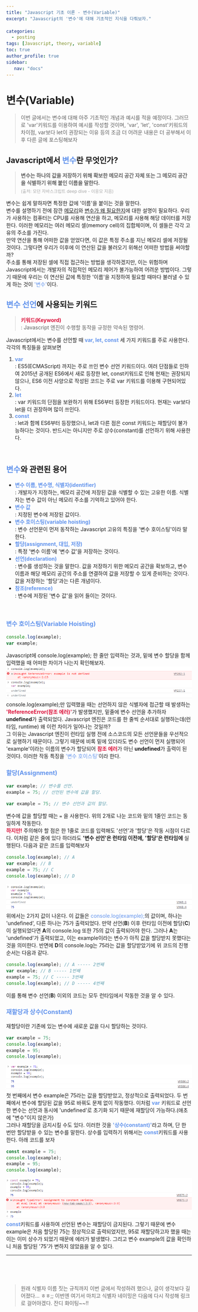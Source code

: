 ```yaml
---
title: "Javascript 기초 이론 - 변수(Variable)"
excerpt: "Javascript의 '변수'에 대해 기초적인 지식을 다뤄보자."

categories: 
  - posting
tags: [Javascript, theory, variable]
toc: true
author_profile: true 
sidebar:
   nav: "docs"
---
```



# **변수(Variable)**

> 이번 글에서는 변수에 대해 아주 기초적인 개념과 예시를 적을 예정이다. 그러므로 'var'키워드를 이용하여 예시를 작성할 것이며, 'var', 'let', 'const'키워드의 차이점, var보다 let이 권장되는 이유 등의 조금 더 어려운 내용은 더 공부해서 이후 다른 글에 포스팅해보자

## Javascript에서 <span style="color:cornflowerblue">변수</span>란 무엇인가?
> **변수는 하나의 값을 저장하기 위해 확보한 메모리 공간 자체 또는 그 메모리 공간을 식별하기 위해 붙인 이름을 말한다.** <br> <sub> <span style="color:darkgrey">(출처: 모던 자바스크립트 deep dive - 이웅모 지음)</span></sub>

  변수는 쉽게 말하자면 특정한 값에 '이름'을 붙이는 것을 말한다.
  <br>변수를 설명하기 전에 잠깐 <u>메모리</u>와 <u>변수가 왜 필요한지</u>에 대한 설명이 필요하다. 우리가 사용하는 컴퓨터는 CPU를 사용해 연산을 하고, 메모리를 사용해 해당 데이터를 저장한다. 이러한 메모리는 여러 메모리 셀(memory cell)의 집합체이며, 이 셀들은 각각 고유의 주소를 가진다. <br>만약 연산을 통해 어떠한 값을 얻었다면, 이 값은 특정 주소를 지닌 메모리 셀에 저장될 것이다. 그렇다면 우리가 이후에 이 연산된 값을 불러오기 위해선 어떠한 방법을 써야할까? <br> 주소를 통해 저장된 셀에 직접 접근하는 방법을 생각하겠지만, 이는 위험하며 Javascript에서는 개발자의 직접적인 메모리 제어가 불가능하여 어려운 방법이다. 그렇기 때문에 우리는 이 연산된 값에 특정한 '이름'을 지정하여 필요할 때마다 불러낼 수 있게 하는 것이 <span style="color:cornflowerblue">'변수'</span>이다.
<br>


## <span style="color:cornflowerblue">**변수 선언**</span>에 사용되는 키워드

> <span style="color:crimson">**키워드(Keyword)**</span> <br> : Javascript 엔진이 수행할 동작을 규정한 약속된 명령어. 

Javascript에서는 변수를 선언할 때 <span style="color:cornflowerblue">**var, let, const**</span> 세 가지 키워드를 주로 사용한다. 각각의 특징들을 살펴보면
<ol>
<li><font color="cornflowerblue"><b>var</b></font><br> : ES5(ECMAScript) 까지는 주로 쓰인 변수 선언 키워드이다. 여러 단점들로 인하여 2015년 공개된 ES6에서 새로 등장한 let, const키워드로 인해 현재는 권장되지 않으나, ES6 이전 사양으로 작성된 코드는 주로 var 키워드를 이용해 구현되어있다. </li>
<li><font color="cornflowerblue"><b>let</b></font><br> : var 키워드의 단점을 보완하기 위해 ES6부터 등장한 키워드이다. 현재는 var보다 let을 더 권장하며 많이 쓰인다.</li>
<li><font color="cornflowerblue"><b>const</b></font><br> : let과 함께 ES6부터 등장했으나, let과 다른 점은 const 키워드는 재할당이 불가능하다는 것이다. 반드시는 아니지만 주로 상수(constant)를 선언하기 위해 사용한다.</li>
</ol>

<br>

## <span style="color:cornflowerblue">**변수**</span>와 관련된 용어
<ul>
<li><font color="cornflowerblue"><b>변수 이름, 변수명, 식별자(identifier)</b></font><br> : 개발자가 지정하는, 메모리 공간에 저장된 값을 식별할 수 있는 고유한 이름. 식별자는 변수 값이 아닌 메모리 주소를 기억하고 있어야 한다.</li>
<li><font color="cornflowerblue"><b>변수 값</b></font><br> : 지정된 변수에 저장된 값이다.</li>
<li><font color="cornflowerblue"><b>변수 호이스팅(variable hoisting)</b></font><br> : 변수 선언문이 먼저 동작하는 Javascript 고유의 특징을 '변수 호이스팅'이라 말한다.</li>
<li><font color="cornflowerblue"><b>할당(assignment, 대입, 저장)</b></font><br> : 특정 '변수 이름'에 '변수 값'을 저장하는 것이다.</li>
<li><font color="cornflowerblue"><b>선언(declaration)</b></font><br> : 변수를 생성하는 것을 말한다. 값을 저장하기 위한 메모리 공간을 확보하고, 변수 이름과 해당 메모리 공간의 주소를 연결하여 값을 저장할 수 있게 준비하는 것이다. 값을 저장하는 '할당'과는 다른 개념이다.</li>
<li><font color="cornflowerblue"><b>참조(reference)</b></font><br> : 변수에 저장된 '변수 값'을 읽어 들이는 것이다.</li>
</ul>
<br>


### <span style="color:cornflowerblue">**변수 호이스팅(Variable Hoisting)**</span>
```javascript
console.log(example);
var example;
```
Javascript에 console.log(example); 한 줄만 입력하는 것과, 밑에 변수 할당을 함께 입력했을 때 어떠한 차이가 나는지 확인해보자.<br>
<img src="/assets/images/20221006/capture1.png"><br>
console.log(example);만 입력했을 때는 선언하지 않은 식별자에 접근할 때 발생하는 <font color="crimson"><b>'ReferenceError(참조 에러)'</b></font>가 발생했지만, 밑줄에 변수 선언을 추가하자 **undefined**가 출력되었다. Javascript 엔진은 코드를 한 줄씩 순서대로 실행하는데(런타임, runtime) 왜 이런 차이가 일어나는 것일까?<br>그 이유는 Javascript 엔진이 런타임 실행 전에 소스코드의 모든 선언문들을 우선적으로 실행하기 때문이다. 그렇기 때문에 비록 밑에 있더라도 변수 선언이 먼저 실행되어 'example'이라는 이름의 변수가 할당되어 <font color="crimson"><b>참조 에러</b></font>가 아닌 **undefined**가 출력이 된 것이다. 이러한 작동 특징을 <span style="color:cornflowerblue">'변수 호이스팅'</span>이라 한다.

### <span style="color:cornflowerblue">**할당(Assignment)**</span>
```javascript
var example; // 변수를 선언.
example = 75; // 선언된 변수에 값을 할당.
```
```javascript
var example = 75; // 변수 선언과 값의 할당.
```
변수에 값을 할당할 때는 `=` 을 사용한다. 위의 2개로 나눈 코드와 밑의 1줄인 코드는 동일하게 작동한다.<br> <span style="color:crimson">**하지만!**</span> 주의해야 할 점은 한 1줄로 코드를 입력해도 '선언'과 '할당'은 작동 시점이 다르다. 이처럼 같은 줄에 있다 하더라도 **'변수 선언'은 런타임 이전에, '할당'은 런타임에** 실행된다. 다음과 같은 코드를 입력해보자
```javascript
console.log(example); // A
var example; // B
example = 75; // C
console.log(example); // D
```
<img src="/assets/images/20221006/capture2.png"><br>
위에서는 2가지 값이 나온다. 이 값들은 <span style="color:cornflowerblue">console.log(example);</span>의 값이며, 하나는 'undefined', 다른 하나는 75가 출력되었다. 만약 선언(**B**) 이후 런타임 이전에 할당(**C**)이 실행되었다면 **A**의 console.log 또한 75의 값이 출력되어야 한다. 그러나 **A**는 'undefined'가 출력되었고, 이는 example이라는 변수가 아직 값을 할당받지 못했다는 것을 의미한다. 반면에 **D**의 console.log는 75라는 값을 할당받았기에 위 코드의 진행 순서는 다음과 같다.
```javascript
console.log(example); // A ----- 2번째
var example; // B ----- 1번째
example = 75; // C ----- 3번째
console.log(example); // D ----- 4번째
```
이를 통해 변수 선언(**B**) 이외의 코드는 모두 런타임에서 작동한 것을 알 수 있다.

### <span style="color:cornflowerblue">**재할당과 상수(Constant)**</span>
재할당이란 기존에 있는 변수에 새로운 값을 다시 할당하는 것이다.
```javascript
var example = 75;
console.log(example);
example = 95;
console.log(example);
```
<img src="/assets/images/20221006/capture3.png"><br>
첫 번째에서 변수 example은 75라는 값을 할당받았고, 정상적으로 출력되었다. 두 번째에서 변수에 할당된 값을 95로 바꿔도 문제 없이 작동했다. 이처럼 <span style="color:cornflowerblue">**var**</span> 키워드로 선언한 변수는 선언과 동시에 'undefined'로 초기화 되기 때문에 재할당이 가능하다.(애초에 "변수"이지 않은가)<br> 그러나 재할당을 금지시킬 수도 있다. 이러한 것을 <span style="color:cornflowerblue">**'상수(constant)'**</span>라고 하며, 단 한 번만 할당받을 수 있는 변수를 말한다. 상수를 입력하기 위해서는 <span style="color:cornflowerblue">**const**</span>키워드를 사용한다. 아래 코드를 보자
```javascript
const example = 75;
console.log(example);
example = 95;
console.log(example);
```
<img src="/assets/images/20221006/capture4.png"><br>
<span style="color:cornflowerblue">**const**</span>키워드를 사용하여 선언된 변수는 재할당이 금지된다. 그렇기 때문에 변수 example은 처음 할당된 75는 정상적으로 출력되었지만, 95로 재할당하고자 했을 때는 이는 이미 상수가 되었기 때문에 에러가 발생했다. 그리고 변수 example의 값을 확인하니 처음 할당된 '75'가 변하지 않았음을 알 수 있다.

---

<br><br>
<br>
> 원래 식별자 이름 짓는 규칙까지 이번 글에서 작성하려 했으나, 글이 생각보다 길어졌다... ㅎㅎ;; 이번엔 여기서 마치고 식별자 네이밍은 다음에 다시 작성해 링크로 걸어야겠다. 잔디 화이팅~~!!